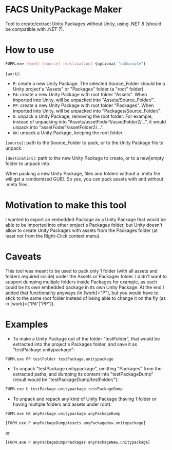 # FACS UnityPackage Maker

Tool to create/extract Unity Packages without Unity, using .NET 8 (should be compatible with .NET 7).

# How to use

```sh
FUPM.exe [work] [source] [destination] {optional "noConsole"}
```

`[work]`:
  - `P`: create a new Unity Package. The selected Source_Folder should be a Unity project's "Assets" or "Packages" folder (a "root" folder).
  - `PA`: create a new Unity Package with root folder "Assets". When imported into Unity, will be unpacked into "Assets/Source_Folder/".
  - `PP`: create a new Unity Package with root folder "Packages". When imported into Unity, will be unpacked into "Packages/Source_Folder/".
  - `U`: unpack a Unity Package, removing the root folder. For example, instead of unpacking into "Assets/assetFoder1/assetFolder2/...", it would unpack into "assetFoder1/assetFolder2/...".
  - `UK`: unpack a Unity Package, keeping the root folder.

`[source]`: path to the Source_Folder to pack, or to the Unity Package file to unpack.

`[destination]`: path to the new Unity Package to create, or to a new|empty folder to unpack into.

When packing a new Unity Package, files and folders without a .meta file will get a ramdomized GUID. So yes, you can pack assets with and without .meta files.

# Motivation to make this tool

I wanted to export an embedded Package as a Unity Package that would be able to be imported into other project's Packages folder, but Unity doesn't allow to create Unity Packages with assets from the Packages folder (at least not from the Right-Click context menu).

# Caveats

This tool was meant to be used to pack only 1 folder (with all assets and folders required inside) under the Assets or Packages folder.
I didn't want to support dumping multiple folders inside Packages for example, as each could be its own embedded package in its own Unity Package.
At the end I added that functionality anyways (in [work]="P"), but you would have to stick to the same root folder instead of being able to change it on the fly (as in [work]={"PA"|"PP"}).

# Examples

* To make a Unity Package out of the folder "testFolder", that would be extracted into the project's Packages folder, and save it as "testPackage.unitypackage":

```sh
FUPM.exe PP testFolder testPackage.unitypackage
```

* To unpack "testPackage.unitypackage", omitting "Packages" from the extracted paths, and dumping its content into "testPackageDump" (result would be "testPackageDump/testFolder/"):

```sh
FUPM.exe U testPackage.unitypackage testPackageDump
```

* To unpack and repack any kind of Unity Package (having 1 folder or having multiple folders and assets under root):

```sh
FUPM.exe UK anyPackage.unitypackage anyPackageDump
```

```sh
[FUPM.exe P anyPackageDump/Assets anyPackageNew.unitypackage]
```
or
```sh
[FUPM.exe P anyPackageDump/Packages anyPackageNew.unitypackage]
```
